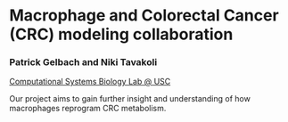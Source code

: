 # Macrophage and Colorectal Cancer (CRC) modeling collaboration
### Patrick Gelbach and Niki Tavakoli  
[Computational Systems Biology Lab @ USC](http://csbl.usc.edu/)

Our project aims to gain further insight and understanding of how macrophages reprogram CRC metabolism. 
